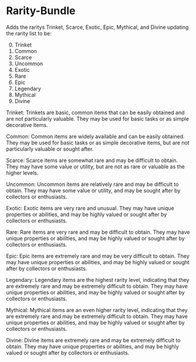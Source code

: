 # Rarity-Bundle

Adds the raritys Trinket, Scarce, Exotic, Epic, Mythical, and Divine
updating the rarity list to be:

0. Trinket
1. Common
2. Scarce
3. Uncommon
4. Exotic
5. Rare
6. Epic
7. Legendary
8. Mythical
9. Divine



Trinket: Trinkets are basic, common items that can be easily obtained and are not particularly valuable. They may be used for basic tasks or as simple decorative items.

Common: Common items are widely available and can be easily obtained. They may be used for basic tasks or as simple decorative items, but are not particularly valuable or sought after.

Scarce: Scarce items are somewhat rare and may be difficult to obtain. They may have some value or utility, but are not as rare or valuable as the higher levels.

Uncommon: Uncommon items are relatively rare and may be difficult to obtain. They may have some value or utility, and may be sought after by collectors or enthusiasts.

Exotic: Exotic items are very rare and unusual. They may have unique properties or abilities, and may be highly valued or sought after by collectors or enthusiasts.

Rare: Rare items are very rare and may be difficult to obtain. They may have unique properties or abilities, and may be highly valued or sought after by collectors or enthusiasts.

Epic: Epic items are extremely rare and may be very difficult to obtain. They may have unique properties or abilities, and may be highly valued or sought after by collectors or enthusiasts.

Legendary: Legendary items are the highest rarity level, indicating that they are extremely rare and may be extremely difficult to obtain. They may have unique properties or abilities, and may be highly valued or sought after by collectors or enthusiasts.

Mythical: Mythical items are an even higher rarity level, indicating that they are extremely rare and may be extremely difficult to obtain. They may have unique properties or abilities, and may be highly valued or sought after by collectors or enthusiasts.

Divine: Divine items are extremely rare and may be extremely difficult to obtain. They may have unique properties or abilities, and may be highly valued or sought after by collectors or enthusiasts.
